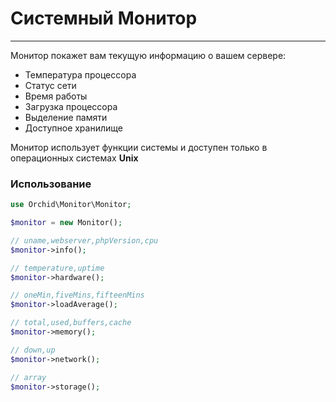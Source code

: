 
# Системный Монитор
----------

Монитор покажет вам текущую информацию о вашем сервере:

* Температура процессора
* Статус сети
* Время работы
* Загрузка процессора
* Выделение памяти
* Доступное хранилище

Монитор использует функции системы и доступен только в операционных системах **Unix**


### Использование

```php
use Orchid\Monitor\Monitor;

$monitor = new Monitor();

// uname,webserver,phpVersion,cpu
$monitor->info();

// temperature,uptime
$monitor->hardware();

// oneMin,fiveMins,fifteenMins
$monitor->loadAverage();

// total,used,buffers,cache
$monitor->memory();

// down,up
$monitor->network();

// array
$monitor->storage();
```
